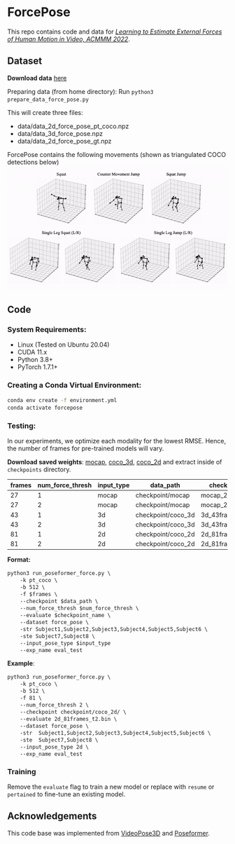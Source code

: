# ForcePose

This repo contains code and data for [*Learning to Estimate External Forces of Human Motion in Video, ACMMM 2022*](https://arxiv.org/pdf/2207.05845.pdf).


## Dataset
**Download data** [here](https://drive.google.com/file/d/16gE9JlcLt1QWJ3woDCYFLfOCduC2WOeL/view?usp=sharing)

Preparing data (from home directory):
Run `python3 prepare_data_force_pose.py`

This will create three files:
- data/data_2d_force_pose_pt_coco.npz
- data/data_3d_force_pose.npz
- data/data_2d_force_pose_gt.npz

ForcePose contains the following movements (shown as triangulated COCO detections below)
![GIF](media/movements.gif)

## Code

### System Requirements:
- Linux (Tested on Ubuntu 20.04)
- CUDA 11.x
- Python 3.8+
- PyTorch 1.7.1+

### Creating a Conda Virtual Environment:

```bash
conda env create -f environment.yml
conda activate forcepose
```

### Testing:
In our experiments, we optimize each modality for the lowest RMSE. Hence, the number of frames for pre-trained models will vary.

**Download saved weights**: [mocap](https://drive.google.com/file/d/1c0WV6XFJ7sX_8VGr1ZJa5yoawPMjeEiM/view?usp=sharing), [coco_3d](https://drive.google.com/file/d/1pMCVymxN7pZFruZdsCKHREK_zow-FHZ3/view?usp=sharing), [coco_2d](https://drive.google.com/file/d/1kf14T4UrqEO6zCVF6RSg1IEh0bh5-Crw/view?usp=sharing)
and extract inside of `checkpoints` directory.

| frames | num_force_thresh| input_type | data_path | checkpoint_name | 
|--|--|--|--|--|
|27|1|mocap|checkpoint/mocap|mocap_27frames.bin|
|27|2|mocap|checkpoint/mocap|mocap_27frames_t2.bin|
|43|1|3d|checkpoint/coco_3d|3d_43frames.bin|
|43|2|3d|checkpoint/coco_3d|3d_43frames_t2.bin|
|81|1|2d|checkpoint/coco_2d|2d_81frames.bin|
|81|2|2d|checkpoint/coco_2d|2d_81frames_t2.bin|

**Format:**
```
python3 run_poseformer_force.py \ 
	-k pt_coco \
	-b 512 \
	-f $frames \
	--checkpoint $data_path \
	--num_force_thresh $num_force_thresh \
	--evaluate $checkpoint_name \
	--dataset force_pose \
	-str Subject1,Subject2,Subject3,Subject4,Subject5,Subject6 \
	-ste Subject7,Subject8 \
	--input_pose_type $input_type
	--exp_name eval_test
```

**Example**:
```
python3 run_poseformer_force.py \ 
	-k pt_coco \
	-b 512 \
	-f 81 \
	--num_force_thresh 2 \
	--checkpoint checkpoint/coco_2d/ \
	--evaluate 2d_81frames_t2.bin \
	--dataset force_pose \
	-str  Subject1,Subject2,Subject3,Subject4,Subject5,Subject6 \
	-ste  Subject7,Subject8 \
	--input_pose_type 2d \
	--exp_name eval_test
```

### Training 
Remove the `evaluate` flag to train a new model or replace with `resume` or `pertained` to fine-tune an existing model.

## Acknowledgements
This code base was implemented from [VideoPose3D](https://github.com/facebookresearch/VideoPose3D) and [Poseformer](https://github.com/zczcwh/PoseFormer).
